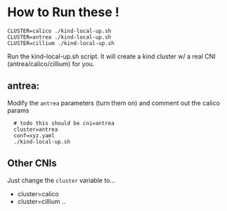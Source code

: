# How to Run these ! 


```
CLUSTER=calico ./kind-local-up.sh
CLUSTER=antrea ./kind-local-up.sh
CLUSTER=cillium ./kind-local-up.sh

```
Run the kind-local-up.sh script.  It will create a kind cluster w/ a real CNI (antrea/calico/cillium) for you.  

##  antrea: 
Modify the `antrea` parameters (turn them on) and comment out the calico params

```
  # todo this should be cni=antrea
  cluster=antrea
  conf=xyz.yaml
  ./kind-local-up.sh
```

## Other CNIs
Just change the `cluster` variable to...
- cluster=calico
- cluster=cillium
..
